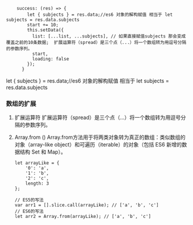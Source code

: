 ```
    success: (res) => {
        let { subjects } = res.data;//es6 对象的解构赋值 相当于 let subjects = res.data.subjects
        start += 10;
        this.setData({
          list: [...list, ...subjects], // 如果直接赋值subjects 那会变成 覆盖之前的10条数据;  扩展运算符（spread）是三个点（...）将一个数组转为用逗号分隔的参数序列。
          start,
          loading: false
        });
      }
```
let { subjects } = res.data;//es6 对象的解构赋值 相当于 let subjects = res.data.subjects 

                            

### 数组的扩展

1. 扩展运算符
    扩展运算符（spread）是三个点（...）将一个数组转为用逗号分隔的参数序列。 

2. Array.from ()
    Array.from方法用于将两类对象转为真正的数组：类似数组的对象（array-like object）和可遍历（iterable）的对象（包括 ES6 新增的数据结构 Set 和 Map）。
    ```
    let arrayLike = {
        '0': 'a',
        '1': 'b',
        '2': 'c',
        length: 3
    };

    // ES5的写法
    var arr1 = [].slice.call(arrayLike); // ['a', 'b', 'c'] 
    // ES6的写法
    let arr2 = Array.from(arrayLike); // ['a', 'b', 'c']
    ``` 